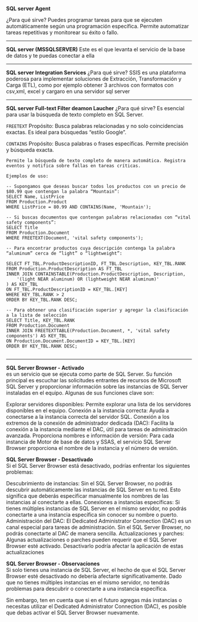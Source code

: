 
**SQL server Agent**

¿Para qué sirve?
Puedes programar tareas para que se ejecuten automáticamente según una programación específica.
Permite automatizar tareas repetitivas y monitorear su éxito o fallo.

---

**SQL server (MSSQLSERVER)**
Este es el que levanta el servicio de la base de datos y te puedas conectar a ella 

---

**SQL server Integration Services**
¿Para qué sirve?
 SSIS  es una plataforma poderosa para implementar soluciones de Extracción, Transformación y Carga (ETL), como por ejemplo obtener 3 archivos con formatos con csv,xml, excel  y cargaro en una servidor sql server

---



**SQL server Full-text Filter deamon Laucher**
¿Para qué sirve?
Es esencial para usar la búsqueda de texto completo en SQL Server.

``FREETEXT``
Propósito: Busca palabras relacionadas y no solo coincidencias exactas. Es ideal para búsquedas “estilo Google”.


``CONTAINS``
Propósito: Busca palabras o frases específicas. Permite precisión y búsqueda exacta.



```
Permite la búsqueda de texto completo de manera automática. Registra eventos y notifica sobre fallas en tareas críticas.
 
Ejemplos de uso:  

-- Supongamos que deseas buscar todos los productos con un precio de $80.99 que contengan la palabra “Mountain”:
SELECT Name, ListPrice
FROM Production.Product
WHERE ListPrice = 80.99 AND CONTAINS(Name, 'Mountain');

-- Si buscas documentos que contengan palabras relacionadas con “vital safety components”:
SELECT Title
FROM Production.Document
WHERE FREETEXT(Document, 'vital safety components');

-- Para encontrar productos cuya descripción contenga la palabra “aluminum” cerca de “light” o “lightweight”:

SELECT FT_TBL.ProductDescriptionID, FT_TBL.Description, KEY_TBL.RANK
FROM Production.ProductDescription AS FT_TBL
INNER JOIN CONTAINSTABLE(Production.ProductDescription, Description,
    '(light NEAR aluminum) OR (lightweight NEAR aluminum)'
) AS KEY_TBL
ON FT_TBL.ProductDescriptionID = KEY_TBL.[KEY]
WHERE KEY_TBL.RANK > 2
ORDER BY KEY_TBL.RANK DESC;

-- Para obtener una clasificación superior y agregar la clasificación a la lista de selección
SELECT Title, KEY_TBL.RANK
FROM Production.Document
INNER JOIN FREETEXTTABLE(Production.Document, *, 'vital safety components') AS KEY_TBL
ON Production.Document.DocumentID = KEY_TBL.[KEY]
ORDER BY KEY_TBL.RANK DESC;


```
---

**SQL Server Browser - Activado** <br>
es un servicio que se ejecuta como parte de SQL Server. Su función principal es escuchar las solicitudes entrantes de recursos de Microsoft SQL Server y proporcionar información sobre las instancias de SQL Server instaladas en el equipo. Algunas de sus funciones clave son:

Explorar servidores disponibles: Permite explorar una lista de los servidores disponibles en el equipo.
Conexión a la instancia correcta: Ayuda a conectarse a la instancia correcta del servidor SQL.
Conexión a los extremos de la conexión de administrador dedicada (DAC): Facilita la conexión a la instancia mediante el DAC, útil para tareas de administración avanzada.
Proporciona nombres e información de versión: Para cada instancia de Motor de base de datos y SSAS, el servicio SQL Server Browser proporciona el nombre de la instancia y el número de versión.

**SQL Server Browser - Desactivado** <br>
Si el SQL Server Browser está desactivado, podrías enfrentar los siguientes problemas:

Descubrimiento de instancias: Sin el SQL Server Browser, no podrás descubrir automáticamente las instancias de SQL Server en tu red. Esto significa que deberás especificar manualmente los nombres de las instancias al conectarte a ellas.
Conexiones a instancias específicas: Si tienes múltiples instancias de SQL Server en el mismo servidor, no podrás conectarte a una instancia específica sin conocer su nombre o puerto.
Administración del DAC: El Dedicated Administrator Connection (DAC) es un canal especial para tareas de administración. Sin el SQL Server Browser, no podrás conectarte al DAC de manera sencilla.
Actualizaciones y parches: Algunas actualizaciones o parches pueden requerir que el SQL Server Browser esté activado. Desactivarlo podría afectar la aplicación de estas actualizaciones

**SQL Server Browser - Observaciones**  <br> 
Si solo tienes una instancia de SQL Server, el hecho de que el SQL Server Browser esté desactivado no debería afectarte significativamente. Dado que no tienes múltiples instancias en el mismo servidor, no tendrás problemas para descubrir o conectarte a una instancia específica.

Sin embargo, ten en cuenta que si en el futuro agregas más instancias o necesitas utilizar el Dedicated Administrator Connection (DAC), es posible que debas activar el SQL Server Browser nuevamente.
